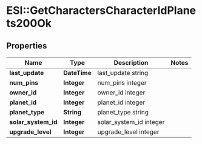 # ESI::GetCharactersCharacterIdPlanets200Ok

## Properties
Name | Type | Description | Notes
------------ | ------------- | ------------- | -------------
**last_update** | **DateTime** | last_update string | 
**num_pins** | **Integer** | num_pins integer | 
**owner_id** | **Integer** | owner_id integer | 
**planet_id** | **Integer** | planet_id integer | 
**planet_type** | **String** | planet_type string | 
**solar_system_id** | **Integer** | solar_system_id integer | 
**upgrade_level** | **Integer** | upgrade_level integer | 

